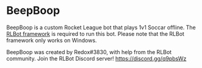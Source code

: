 # BeepBoop
BeepBoop is a custom Rocket League bot that plays 1v1 Soccar offline. The [RLBot framework](http://rlbot.org/) is required to run this bot. Please note that the RLBot framework only works on Windows.

BeepBoop was created by Redox#3830, with help from the RLBot community. Join the RLBot Discord server! https://discord.gg/q9pbsWz